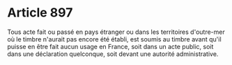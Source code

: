 # Article 897

Tous acte fait ou passé en pays étranger ou dans les territoires d'outre-mer où le timbre n'aurait pas encore été établi, est
soumis au timbre avant qu'il puisse en être fait aucun usage en France, soit dans un acte public, soit dans une déclaration
quelconque, soit devant une autorité administrative.

